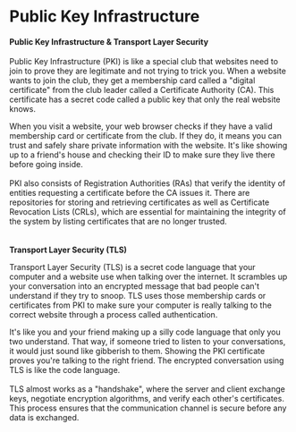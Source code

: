 # Public Key Infrastructure

#### Public Key Infrastructure & Transport Layer Security

Public Key Infrastructure (PKI) is like a special club that websites need to join to prove they are legitimate and not trying to trick you. When a website wants to join the club, they get a membership card called a "digital certificate" from the club leader called a Certificate Authority (CA). This certificate has a secret code called a public key that only the real website knows.

When you visit a website, your web browser checks if they have a valid membership card or certificate from the club. If they do, it means you can trust and safely share private information with the website. It's like showing up to a friend's house and checking their ID to make sure they live there before going inside.\
\
PKI also consists of Registration Authorities (RAs) that verify the identity of entities requesting a certificate before the CA issues it. There are repositories for storing and retrieving certificates as well as Certificate Revocation Lists (CRLs), which are essential for maintaining the integrity of the system by listing certificates that are no longer trusted.\
\
\
**Transport Layer Security (TLS)**

Transport Layer Security (TLS) is a secret code language that your computer and a website use when talking over the internet. It scrambles up your conversation into an encrypted message that bad people can't understand if they try to snoop. TLS uses those membership cards or certificates from PKI to make sure your computer is really talking to the correct website through a process called authentication.

It's like you and your friend making up a silly code language that only you two understand. That way, if someone tried to listen to your conversations, it would just sound like gibberish to them. Showing the PKI certificate proves you're talking to the right friend. The encrypted conversation using TLS is like the code language.\
\
TLS almost works as a "handshake", where the server and client exchange keys, negotiate encryption algorithms, and verify each other's certificates. This process ensures that the communication channel is secure before any data is exchanged.

<figure><img src="../../.gitbook/assets/education-center-public-key-infrastructure.jpg" alt=""><figcaption></figcaption></figure>

